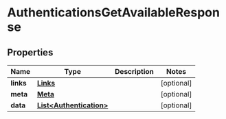 

# AuthenticationsGetAvailableResponse


## Properties

| Name | Type | Description | Notes |
|------------ | ------------- | ------------- | -------------|
|**links** | [**Links**](Links.md) |  |  [optional] |
|**meta** | [**Meta**](Meta.md) |  |  [optional] |
|**data** | [**List&lt;Authentication&gt;**](Authentication.md) |  |  [optional] |



